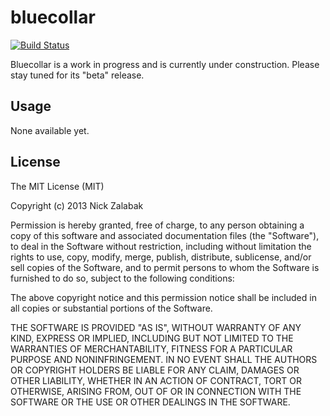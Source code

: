 # bluecollar

[![Build Status](https://travis-ci.org/techwhizbang/bluecollar.png)](https://travis-ci.org/techwhizbang/bluecollar)

Bluecollar is a work in progress and is currently under construction. 
Please stay tuned for its "beta" release.

## Usage

None available yet.

## License

The MIT License (MIT)

Copyright (c) 2013 Nick Zalabak

Permission is hereby granted, free of charge, to any person obtaining a copy
of this software and associated documentation files (the "Software"), to deal
in the Software without restriction, including without limitation the rights
to use, copy, modify, merge, publish, distribute, sublicense, and/or sell
copies of the Software, and to permit persons to whom the Software is
furnished to do so, subject to the following conditions:

The above copyright notice and this permission notice shall be included in
all copies or substantial portions of the Software.

THE SOFTWARE IS PROVIDED "AS IS", WITHOUT WARRANTY OF ANY KIND, EXPRESS OR
IMPLIED, INCLUDING BUT NOT LIMITED TO THE WARRANTIES OF MERCHANTABILITY,
FITNESS FOR A PARTICULAR PURPOSE AND NONINFRINGEMENT. IN NO EVENT SHALL THE
AUTHORS OR COPYRIGHT HOLDERS BE LIABLE FOR ANY CLAIM, DAMAGES OR OTHER
LIABILITY, WHETHER IN AN ACTION OF CONTRACT, TORT OR OTHERWISE, ARISING FROM,
OUT OF OR IN CONNECTION WITH THE SOFTWARE OR THE USE OR OTHER DEALINGS IN
THE SOFTWARE.